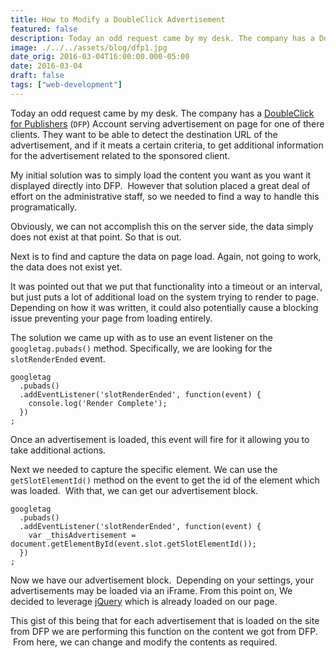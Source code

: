 ```yaml
---
title: How to Modify a DoubleClick Advertisement
featured: false
description: Today an odd request came by my desk. The company has a DoubleClick forPublishers (DFP)Account serving advertisement on page for one of there clients. They want to beable to detect the destination URL of the advertisement, and if it meats acertain criteria, to get additional information for the advertisement related tothe sponsored client.My initial solution was to simply load the content you want as you want itdispl
image: ./../../assets/blog/dfp1.jpg
date_orig: 2016-03-04T16:00:00.000-05:00
date: 2016-03-04
draft: false
tags: ["web-development"]
---
```


Today an odd request came by my desk. The company has a [DoubleClick for Publishers](https://www.doubleclickbygoogle.com/solutions/revenue-management/dfp/) (`DFP`) Account serving advertisement on page for one of there clients. They want to be able to detect the destination URL of the advertisement, and if it meats a certain criteria, to get additional information for the advertisement related to the sponsored client.

My initial solution was to simply load the content you want as you want it displayed directly into DFP.  However that solution placed a great deal of effort on the administrative staff, so we needed to find a way to handle this programatically.

Obviously, we can not accomplish this on the server side, the data simply does not exist at that point. So that is out.

Next is to find and capture the data on page load. Again, not going to work, the data does not exist yet.

It was pointed out that we put that functionality into a timeout or an interval, but just puts a lot of additional load on the system trying to render to page. Depending on how it was written, it could also potentially cause a blocking issue preventing your page from loading entirely.

The solution we came up with as to use an event listener on the `googletag.pubads()` method. Specifically, we are looking for the `slotRenderEnded` event.

```
googletag
  .pubads()
  .addEventListener('slotRenderEnded', function(event) {
    console.log('Render Complete');
  })
;
```

Once an advertisement is loaded, this event will fire for it allowing you to take additional actions.

Next we needed to capture the specific element. We can use the `getSlotElementId()` method on the event to get the id of the element which was loaded.  With that, we can get our advertisement block.

```
googletag
  .pubads()
  .addEventListener('slotRenderEnded', function(event) {
    var _thisAdvertisement = document.getElementById(event.slot.getSlotElementId());
  })
;
```

Now we have our advertisement block.  Depending on your settings, your advertisements may be loaded via an iFrame. From this point on, We decided to leverage [jQuery](https://www.jquery.com/) which is already loaded on our page.

This gist of this being that for each advertisement that is loaded on the site from DFP we are performing this function on the content we got from DFP.  From here, we can change and modify the contents as required.
